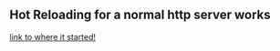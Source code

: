 ## Hot Reloading for a normal http server works 

[link to where it started!](https://threedots.tech/post/go-docker-dev-environment-with-go-modules-and-live-code-reloading)